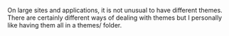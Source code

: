 On large sites and applications, it is not unusual to have different themes.
There are certainly different ways of dealing with themes but I personally like
having them all in a themes/ folder.
